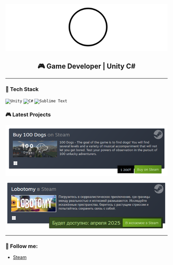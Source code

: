 <p align="center">
  <a href="https://store.steampowered.com/curator/45361862/">
    <img src="https://github.com/NemoKaim/NemoKaim/blob/main/assets/header.png" alt="Header">
  </a>
</p>

<h2 align="center">🎮 Game Developer | Unity C#</h2>

---

### 🔧 Tech Stack
<div >
  <code><img width="50" src="https://raw.githubusercontent.com/marwin1991/profile-technology-icons/refs/heads/main/icons/unity.png" alt="Unity" title="Unity"/></code>
  <code><img width="50" src="https://raw.githubusercontent.com/marwin1991/profile-technology-icons/refs/heads/main/icons/c%23.png" alt="C#" title="C#"/></code>
  <code><img width="50" src="https://raw.githubusercontent.com/marwin1991/profile-technology-icons/refs/heads/main/icons/sublime_text.png" alt="Sublime Text" title="Sublime Text"/></code>
</div>

### 🎮 Latest Projects
<p align="left">
  <a href="https://store.steampowered.com/app/3048670/100_Dogs/">
    <img src="https://github.com/NemoKaim/NemoKaim/blob/main/assets/embed1.png" alt="Header">
  </a>
</p>

<p align="right">
  <a href="https://store.steampowered.com/app/3505700/Lobotomy/">
    <img src="https://github.com/NemoKaim/NemoKaim/blob/main/assets/embed2.png" alt="Header">
  </a>
</p>

---

### 📢 Follow me:
- [Steam](https://store.steampowered.com/curator/45361862/)
